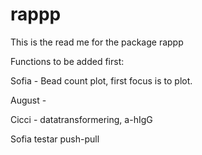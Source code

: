 # rappp

This is the read me for the package rappp

Functions to be added first:

Sofia - Bead count plot, first focus is to plot.

August - 

Cicci - datatransformering, a-hIgG


Sofia testar push-pull

